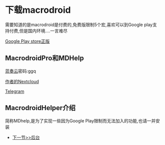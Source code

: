 # 下载macrodroid
需要知道的是macrodroid是付费的,免费版限制5个宏,喜欢可以到Google play支持付费,但是国内环境....一言难尽

[Google Play store正版](https://play.google.com/store/apps/details?id=com.arlosoft.macrodroid&hl=zh&gl=US)

## MacrodroidPro和MDHelp

[蓝奏云](https://goojoe.lanzoui.com/b020pmipi)密码:ggq

[作者的Nextcloud](https://cloud.goojoe.cc/s/7W6YN2ngYrJLG3E)

[Telegram](https://t.me/Androidautom/16)

## MacrodroidHelper介绍

简称MDhelp,是为了实现一些因为Google Play限制而无法加入的功能,也请一并安装

- [下一节>>后台](1-setout/live)